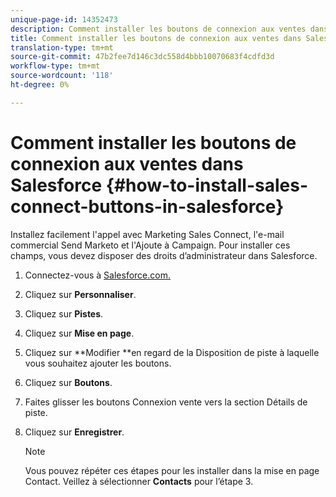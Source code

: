 ```yaml
---
unique-page-id: 14352473
description: Comment installer les boutons de connexion aux ventes dans Salesforce - Documents marketing - Documentation du produit
title: Comment installer les boutons de connexion aux ventes dans Salesforce
translation-type: tm+mt
source-git-commit: 47b2fee7d146c3dc558d4bbb10070683f4cdfd3d
workflow-type: tm+mt
source-wordcount: '118'
ht-degree: 0%

---
```



# Comment installer les boutons de connexion aux ventes dans Salesforce {#how-to-install-sales-connect-buttons-in-salesforce}

Installez facilement l&#39;appel avec Marketing Sales Connect, l&#39;e-mail commercial Send Marketo et l&#39;Ajoute à Campaign. Pour installer ces champs, vous devez disposer des droits d’administrateur dans Salesforce.

1. Connectez-vous à [Salesforce.com.](http://Salesforce.com)
1. Cliquez sur **Personnaliser**.
1. Cliquez sur **Pistes**.
1. Cliquez sur **Mise en page**.
1. Cliquez sur **Modifier **en regard de la Disposition de piste à laquelle vous souhaitez ajouter les boutons.
1. Cliquez sur **Boutons**.
1. Faites glisser les boutons Connexion vente vers la section Détails de piste.
1. Cliquez sur **Enregistrer**.

   >[!NOTE]
   >
   >Vous pouvez répéter ces étapes pour les installer dans la mise en page Contact. Veillez à sélectionner **Contacts** pour l’étape 3.

